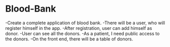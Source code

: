 # Blood-Bank
-Create a complete application of blood bank. -There will be a user, who will register himself in the app. -After registration, user can add himself as donor. -User can see all the donors. -As a patient, I need public access to the donors. -On the front end, there will be a table of donors.
